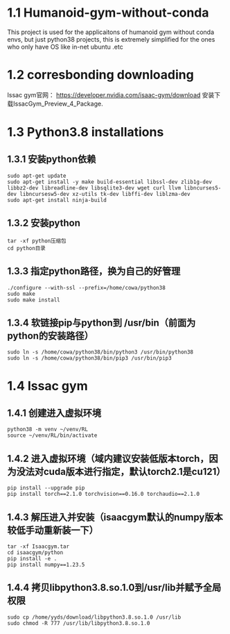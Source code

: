 # 1.1 Humanoid-gym-without-conda
This project is used for the applicaitons of humanoid gym without conda envs, but just python38 projects, this is extremely simplified for the ones who only have OS like in-net ubuntu .etc
# 1.2 corresbonding downloading
Issac gym官网：
https://developer.nvidia.com/isaac-gym/download
安装下载IssacGym_Preview_4_Package.
# 1.3 Python3.8 installations
## 1.3.1 安装python依赖
```
sudo apt-get update
sudo apt-get install -y make build-essential libssl-dev zlib1g-dev libbz2-dev libreadline-dev libsqlite3-dev wget curl llvm libncurses5-dev libncursesw5-dev xz-utils tk-dev libffi-dev liblzma-dev
sudo apt-get install ninja-build
```
## 1.3.2 安装python
```
tar -xf python压缩包
cd python目录
```
## 1.3.3 指定python路径，换为自己的好管理
```
./configure --with-ssl --prefix=/home/cowa/python38
sudo make
sudo make install 
```
## 1.3.4 软链接pip与python到 /usr/bin（前面为python的安装路径）
```
sudo ln -s /home/cowa/python38/bin/python3 /usr/bin/python38
sudo ln -s /home/cowa/python38/bin/pip3 /usr/bin/pip3
```

# 1.4 Issac gym 
## 1.4.1 创建进入虚拟环境
```
python38 -m venv ~/venv/RL
source ~/venv/RL/bin/activate
```
## 1.4.2 进入虚拟环境（域内建议安装低版本torch，因为没法对cuda版本进行指定，默认torch2.1是cu121）
```
pip install --upgrade pip
pip install torch==2.1.0 torchvision==0.16.0 torchaudio==2.1.0
```
## 1.4.3 解压进入并安装（isaacgym默认的numpy版本较低手动重新装一下）
```
tar -xf Isaacgym.tar
cd isaacgym/python
pip install -e .
pip install numpy==1.23.5
```
## 1.4.4 拷贝libpython3.8.so.1.0到/usr/lib并赋予全局权限
```
sudo cp /home/yyds/download/libpython3.8.so.1.0 /usr/lib
sudo chmod -R 777 /usr/lib/libpython3.8.so.1.0
```
